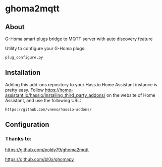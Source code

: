 # ghoma2mqtt

## About

G-Homa smart plugs bridge to MQTT server with auto discovery feature

Utility to configure your G-Homa plugs: 
```
plug_configure.py
```


## Installation

Adding this add-ons repository to your Hass.io Home Assistant instance is
pretty easy. Follow https://home-assistant.io/hassio/installing_third_party_addons/ on the
website of Home Assistant, and use the following URL:

```
https://github.com/vneno/hassio-addons/
```

## Configuration



### Thanks to:

https://github.com/poldy79/ghoma2mqtt

https://github.com/bl0x/ghomapy
